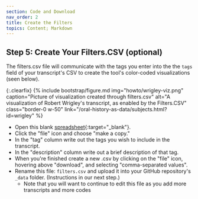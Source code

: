 ```yaml
---
section: Code and Download
nav_order: 2
title: Create the Filters
topics: Content; Markdown
---
```



## Step 5: Create Your Filters.CSV (optional)

The filters.csv file will communicate with the tags you enter into the the `tags` field of your transcript's CSV to create the tool's color-coded visualizations (seen below). 

{:.clearfix}
{% include bootstrap/figure.md img="howto/wrigley-viz.png" caption="Picture of visualization created through filters.csv" alt="A visualization of Robert Wrigley's transcript, as enabled by the Filters.CSV" class="border-0 w-50" link="/oral-history-as-data/subjects.html?id=wrigley" %}


- Open this blank [spreadsheet](https://docs.google.com/spreadsheets/d/1qPU-7LFZrIWcLiHuTqnlbnRD1869SJalJ5OCL7tGtzE/edit#gid=0){:target="_blank"}. 
- Click the "file" icon and choose "make a copy." 
- In the "tag" column write out the tags you wish to include in the transcript.
- In the "description" column write out a brief description of that tag. 
- When you're finished create a new .csv by clicking on the "file" icon, hovering above "download", and selecting "comma-separated values". 
- Rename this file: `filters.csv` and upload it into your GitHub repository's `_data` folder. (Instructions in our next step.)
    - Note that you will want to continue to edit this file as you add more transcripts and more codes 